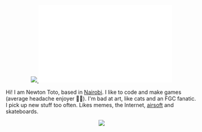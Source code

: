 <p align="center">
  <a href="https://skillicons.dev">
    <img src="https://github-readme-stats.vercel.app/api?username=sokorototo&show=prs_merged&show_icons=true&hide=prs&hide_title=true&card_width=100px">
    <img src="https://github.com/sokorototo/readme-stats/blob/master/generated/languages.svg" height="205"/>
  </a>
</p>

Hi! I am Newton Toto, based in [Nairobi](https://duckduckgo.com/?q=nairobi&t=hx&va=g&ia=web&iaxm=about). I like to code and make games (average headache enjoyer 🤌🏿). I'm  bad at art, like cats and an FGC fanatic. I pick up new stuff too often. Likes memes, the Internet, [airsoft](https://youtu.be/j8PxqgliIno) and skateboards.

<p align="center">
  <a href="https://skillicons.dev">
    <img src="https://skillicons.dev/icons?i=rust,c,js,wasm,sqlite,vscode,windows,linux,raspberrypi,workers,&perline=5" />
  </a>
</p>
